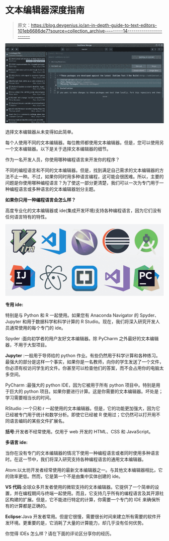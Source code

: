 # 文本编辑器深度指南

> 原文：<https://blog.devgenius.io/an-in-depth-guide-to-text-editors-101eb6686de7?source=collection_archive---------14----------------------->

![](img/f6dd79875536b32e88ab092763f0bcdc.png)

选择文本编辑器从未变得如此简单。

每个人使用不同的文本编辑器。每位教师都使用文本编辑器。但是，您可以使用另一个文本编辑器。以下是关于选择文本编辑器的细节。

作为一名开发人员，你使用哪种编程语言来开发你的程序？

不同的编程语言和不同的文本编辑器。但是，找到满足自己需求的文本编辑器的方法不止一种。不过，如果你同时用多种语言编程，这可能会很困难。所以，主要的问题是你使用哪种编程语言？为了使这一部分更清楚，我们可以一次为专门用于一种编程语言或多种语言的文本编辑器划分主题。

**如果你只用一种编程语言会怎么样？**

高度专业化的文本编辑器或 ide(集成开发环境)支持各种编程语言，因为它们没有任何语言特有的特性。

![](img/4b2dfa422598f8d044df0cb4a31c7be8.png)

**专用 ide:**

特别是与 Python 和 R 一起使用。如果您有 Anaconda Navigator 的 Spyder、Jupyter 和用于数据科学和科学计算的 R Studio。现在，我们将深入研究开发人员通常使用的每个专门的 ide。

Spyder :面向初学者的用户友好文本编辑器。除 PyCharm 之外最好的文本编辑器，不用于大型项目。

**Jupyter** :一般用于导师给的 python 作业。有些仍然用于科学计算和各种练习。最强大的部分是这样一个事实，如果你是一名教师，向你的学生发送了一个文件，你必须有权访问学生的文件。你甚至可以检查他们的答案，而不会占用你的电脑太多空间。

PyCharm :最强大的 python IDE，因为它被用于所有 python 项目中。特别是用于巨大的 python 项目。如果你要进行计算。这是你需要的文本编辑器。坏处是；学习需要相当长的时间。

RStudio :一个只和 r 一起使用的文本编辑器。但是，它的功能更加强大，因为它已经被专门用于统计和数学分析。即使它已经被 R 使用过；它仍然可以打开用不同语言编码的某些文件扩展名。

**括号**:开发者不经常使用。仅用于 web 开发的 HTML、CSS 和 JavaScript。

**多语言 ide:**

当你在没有专门的文本编辑器的情况下使用一种编程语言或者同时使用多种语言时。在这一节中，我们将深入研究支持各种编程语言的通用文本编辑器。

Atom:以太坊开发者经常使用的最新文本编辑器之一。与其他文本编辑器相比，它的效率更低。然而，它是第一个不是由集中实体创建的 ide。

**VS 代码**:全球众多开发者使用的微软支持的文本编辑器。它提供了一个简单的设置，并在编程期间与终端一起使用。而且，它支持几乎所有的编程语言及其开源社区构建的扩展。但是，它不能进行特定的计算，你需要一个专门的 IDE 来确保所有的计算都是正确的。

**Eclipse**:Java 开发者常用。但是它很慢，需要很长时间来建立所有需要的软件开发环境。更重要的是，它消耗了大量的计算能力，却几乎没有任何优势。

你觉得 IDEs 怎么样？请在下面的评论区分享你的经历。